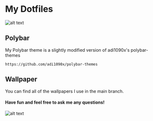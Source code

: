 # My Dotfiles

![alt text](https://media.discordapp.net/attachments/793874770122113085/816266469662261258/image7.png?width=811&height=456)

## Polybar
My Polybar theme is a slightly modified version of adi1090x's polybar-themes
```
https://github.com/adi1090x/polybar-themes
```

## Wallpaper

You can find all of the wallpapers I use in the main branch.

#### Have fun and feel free to ask me any questions!

![alt text](https://media.discordapp.net/attachments/609017398242312195/815252043367317584/cutepfpidkanymore.png)
